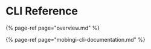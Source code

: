 # CLI Reference

{% page-ref page="overview.md" %}

{% page-ref page="mobingi-cli-documentation.md" %}



